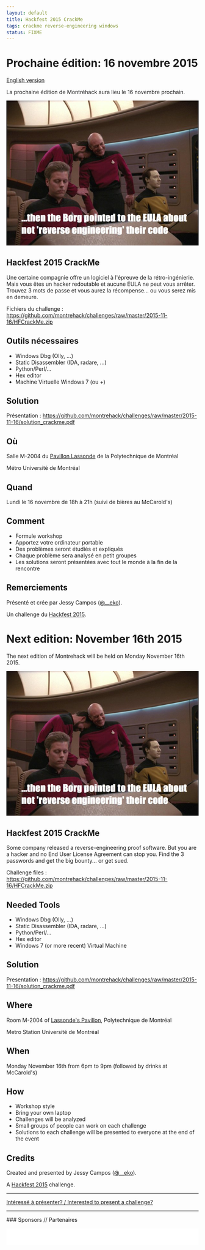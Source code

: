 ```yaml
---
layout: default
title: Hackfest 2015 CrackMe
tags: crackme reverse-engineering windows
status: FIXME
---
```


# Prochaine édition: 16 novembre 2015
[English version](#english)

La prochaine édition de Montréhack aura lieu le 16 novembre prochain.

![...then the Borg pointed to the EULA about not 'reverse engineering' their code](/images/15-11_reverse-engineering_eula.jpg)

## Hackfest 2015 CrackMe

Une certaine compagnie offre un logiciel à l'épreuve de la rétro-ingénierie.
Mais vous êtes un hacker redoutable et aucune EULA ne peut vous arrêter.
Trouvez 3 mots de passe et vous aurez la récompense... ou vous serez mis en
demeure.

Fichiers du challenge : https://github.com/montrehack/challenges/raw/master/2015-11-16/HFCrackMe.zip

## Outils nécessaires

* Windows Dbg (Olly, ...)
* Static Disassembler (IDA, radare, ...)
* Python/Perl/...
* Hex editor
* Machine Virtuelle Windows 7 (ou +)

## Solution

Présentation : https://github.com/montrehack/challenges/raw/master/2015-11-16/solution_crackme.pdf

## Où

Salle M-2004 du [Pavillon
Lassonde](http://www.polymtl.ca/rensgen/coordonnees/campus.php) de la
Polytechnique de Montréal 

Métro Université de Montréal

## Quand

Lundi le 16 novembre de 18h à 21h (suivi de bières au McCarold's)

## Comment

* Formule workshop
* Apportez votre ordinateur portable
* Des problèmes seront étudiés et expliqués
* Chaque problème sera analysé en petit groupes
* Les solutions seront présentées avec tout le monde à la fin de la rencontre

## Remerciements

Présenté et crée par Jessy Campos ([@__eko](https://twitter.com/__ek0)).

Un challenge du [Hackfest 2015](http://hackfest.ca/).

<a id="english"></a>
# Next edition: November 16th 2015

The next edition of Montrehack will be held on Monday November 16th 2015.

![...then the Borg pointed to the EULA about not 'reverse engineering' their code](/images/15-11_reverse-engineering_eula.jpg)

## Hackfest 2015 CrackMe

Some company released a reverse-engineering proof software. But you are a
hacker and no End User License Agreement can stop you. Find the 3 passwords and
get the big bounty... or get sued.

Challenge files : https://github.com/montrehack/challenges/raw/master/2015-11-16/HFCrackMe.zip

## Needed Tools

* Windows Dbg (Olly, ...)
* Static Disassembler (IDA, radare, ...)
* Python/Perl/...
* Hex editor
* Windows 7 (or more recent) Virtual Machine

## Solution

Presentation : https://github.com/montrehack/challenges/raw/master/2015-11-16/solution_crackme.pdf

## Where

Room M-2004 of [Lassonde's Pavillon](http://www.polymtl.ca/rensgen/en/coordonnees/campus.php),
Polytechnique de Montréal 

Metro Station Université de Montréal

## When

Monday November 16th from 6pm to 9pm (followed by drinks at McCarold's)

## How

* Workshop style
* Bring your own laptop
* Challenges will be analyzed
* Small groups of people can work on each challenge
* Solutions to each challenge will be presented to everyone at the end of the event

## Credits

Created and presented by Jessy Campos ([@__eko](https://twitter.com/__ek0)).

A [Hackfest 2015](http://hackfest.ca/) challenge.

<hr/>

[Intéressé à présenter? / Interested to present a challenge?](https://github.com/montrehack/montrehack.github.com/wiki/Present-at-Montrehack)

<hr/>
### Sponsors // Partenaires

[![Brasserie Benelux](/images/benelux.png)](http://brasseriebenelux.com/)
